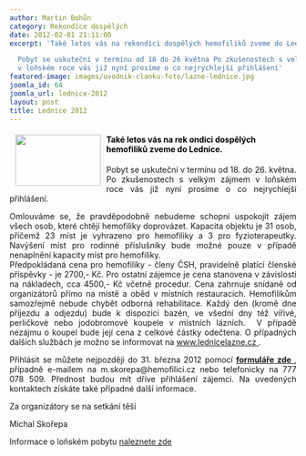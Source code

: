 ```yaml
---
author: Martin Bohůn
category: Rekondice dospělých
date: 2012-02-01 21:11:00
excerpt: 'Také letos vás na rekondici dospělých hemofiliků zveme do Lednice

  Pobyt se uskuteční v termínu od 18 do 26 května Po zkušenostech s velkým zájmem
  v loňském roce vás již nyní prosíme o co nejrychlejší přihlášení'
featured-image: images/uvodnik-clanku-foto/lazne-lednice.jpg
joomla_id: 64
joomla_url: lednice-2012
layout: post
title: Lednice 2012
---
```


<h4>
 <span style="color: #000000;">
  Také letos vás na rek
  <img border="0" height="90px" src="{{ site.baseurl }}/images/uvodnik-clanku-foto/lazne-lednice.jpg" style="margin-left: 10px; margin-right: 10px; float: left;" width="150"/>
  ondici dospělých hemofiliků zveme do Lednice.
 </span>
</h4>
<p style="text-align: justify;">
 Pobyt se uskuteční v termínu od 18. do 26. května. Po zkušenostech s velkým zájmem v loňském roce vás již nyní prosíme o co nejrychlejší přihlášení.
</p>
<p style="text-align: justify;">
 Omlouváme se, že pravděpodobně nebudeme schopni uspokojit zájem všech osob, které chtějí hemofiliky doprovázet. Kapacita objektu je 31 osob, přičemž 23 míst je vyhrazeno pro hemofiliky a 3 pro fyzioterapeutky. Navýšení míst pro rodinné příslušníky bude možné pouze v případě nenaplnění kapacity míst pro hemofiliky.
 <br/>
 Předpokládaná cena pro hemofiliky - členy ČSH, pravidelně platící členské příspěvky - je 2700,- Kč. Pro ostatní zájemce je cena stanovena v závislosti na nákladech, cca 4500,- Kč včetně procedur. Cena zahrnuje snídaně od organizátorů přímo na místě a oběd v místních restauracích. Hemofilikům samozřejmě nebude chybět odborná rehabilitace. Každý den (kromě dne příjezdu a odjezdu) bude k dispozici bazén, ve všední dny též vířivé, perličkové nebo jodobromové koupele v místních lázních.  V případě nezájmu o koupel bude její cena z celkové částky odečtena. O případných dalších službách je možno se informovat na
 <a href="http://www.lednicelazne.cz/">
  www.lednicelazne.cz
 </a>
 .
</p>
<p style="text-align: justify;">
 Přihlásit se můžete nejpozději do 31. března 2012 pomocí
 <strong>
  <a href="index.php/cs/?option=com_chronoforms&amp;chronoform=Deadline" title="Přihláška">
   formuláře zde
  </a>
 </strong>
 , případně e-mailem na m.skorepa@hemofilici.cz nebo telefonicky na 777 078 509. Přednost budou mít dříve přihlášení zájemci. Na uvedených kontaktech získáte také případné další informace.
</p>
<p style="text-align: justify;">
 Za organizátory se na setkání těší
</p>
<p style="text-align: justify;">
 Michal Skořepa
</p>
<p style="text-align: justify;">
 Informace o loňském pobytu
 <a href="soubory/offline/Hemofilici/www.hemofilici.cz/cs/akce437c.html?article_id=294-jak-bylo-v-lednici">
  naleznete zde
 </a>
</p>